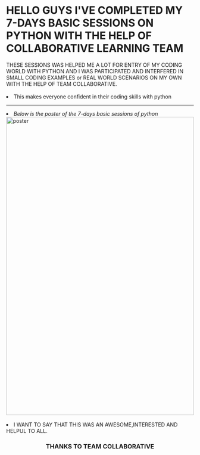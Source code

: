 <h1><b>HELLO GUYS I'VE COMPLETED MY 7-DAYS BASIC SESSIONS ON PYTHON WITH THE HELP OF COLLABORATIVE LEARNING TEAM</b></h1>
THESE SESSIONS WAS HELPED ME A LOT FOR ENTRY OF MY CODING WORLD WITH PYTHON AND I WAS PARTICIPATED AND INTERFERED IN SMALL CODING EXAMPLES or REAL WORLD SCENARIOS ON MY OWN WITH THE HELP OF TEAM COLLABORATIVE.
<br></br>
<li> This makes everyone confident in their coding skills with python </li>
<hr>
<li><em>Below is the poster of the 7-days basic sessions of python</em></li>
<img src="https://github.com/beginnertodesign/beginnertodesign/blob/main/poster.jpg" type="jpg/jfif" alt="poster" height="800px" width="100%">
<br></br>
<li>I WANT TO SAY THAT THIS WAS AN AWESOME,INTERESTED AND HELPUL TO ALL.</li>
<h3 align="center">THANKS TO TEAM COLLABORATIVE</h3>

